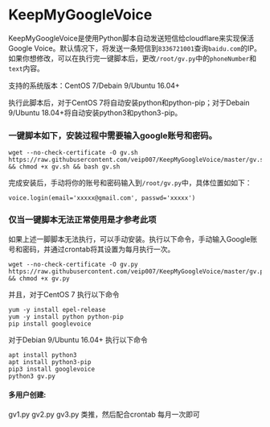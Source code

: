# KeepMyGoogleVoice



KeepMyGoogleVoice是使用Python脚本自动发送短信给cloudflare来实现保活Google Voice。默认情况下，将发送一条短信到`8336721001`查询`baidu.com`的IP。如果你想修改，可以在执行完一键脚本后，更改`/root/gv.py`中的`phoneNumber`和`text`内容。

支持的系统版本：CentOS 7/Debain 9/Ubuntu 16.04+

执行此脚本后，对于CentOS 7将自动安装python和python-pip；对于Debain 9/Ubuntu 18.04+将自动安装python3和python3-pip。



### 一键脚本如下，安装过程中需要输入google账号和密码。

```
wget --no-check-certificate -O gv.sh https://raw.githubusercontent.com/veip007/KeepMyGoogleVoice/master/gv.sh && chmod +x gv.sh && bash gv.sh
```

完成安装后，手动将你的账号和密码输入到`/root/gv.py`中，具体位置如如下：

```
voice.login(email='xxxxx@gmail.com', passwd='xxxxx')
```





### 仅当一键脚本无法正常使用是才参考此项

如果上述一脚脚本无法执行，可以手动安装。执行以下命令，手动输入Google账号和密码，并通过crontab将其设置为每月执行一次。

```
wget --no-check-certificate -O gv.py https://raw.githubusercontent.com/veip007/KeepMyGoogleVoice/master/gv.py && chmod +x gv.py
```

并且，对于CentOS 7 执行以下命令
```
yum -y install epel-release
yum -y install python python-pip
pip install googlevoice
```

对于Debian 9/Ubuntu 16.04+ 执行以下命令
```
apt install python3
apt install python3-pip
pip3 install googlevoice
python3 gv.py
```
#### 多用户创建:
gv1.py gv2.py gv3.py 类推，然后配合crontab 每月一次即可

